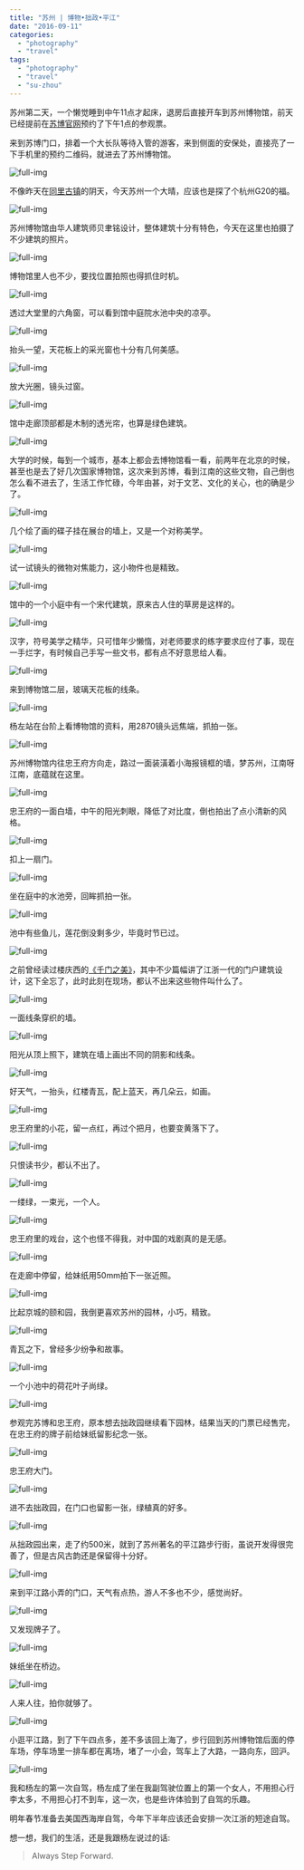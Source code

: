 ```yaml
---
title: "苏州 | 博物•拙政•平江"
date: "2016-09-11"
categories: 
  - "photography"
  - "travel"
tags: 
  - "photography"
  - "travel"
  - "su-zhou"
---
```


苏州第二天，一个懒觉睡到中午11点才起床，退房后直接开车到苏州博物馆，前天已经提前在[苏博官网](http://www.szmuseum.com/home/index.aspx)预约了下午1点的参观票。

来到苏博门口，排着一个大长队等待入管的游客，来到侧面的安保处，直接亮了一下手机里的预约二维码，就进去了苏州博物馆。

![full-img](https://static.is26.com/blog/2016/09/suzhou/day2/A7S2-D2-06095.jpg)

不像昨天在[同里古镇](https://luolei.org/meet-in-suzhou-day-1/)的阴天，今天苏州一个大晴，应该也是探了个杭州G20的福。

![full-img](https://static.is26.com/blog/2016/09/suzhou/day2/A7S2-D2-06103.jpg)

苏州博物馆由华人建筑师贝聿铭设计，整体建筑十分有特色，今天在这里也拍摄了不少建筑的照片。

![full-img](https://static.is26.com/blog/2016/09/suzhou/day2/A7S2-D2-06097.jpg)

博物馆里人也不少，要找位置拍照也得抓住时机。

![full-img](https://static.is26.com/blog/2016/09/suzhou/day2/A7S2-D2-06101.jpg)

透过大堂里的六角窗，可以看到馆中庭院水池中央的凉亭。

![full-img](https://static.is26.com/blog/2016/09/suzhou/day2/A7S2-D2-06099.jpg)

抬头一望，天花板上的采光窗也十分有几何美感。

![full-img](https://static.is26.com/blog/2016/09/suzhou/day2/A7S2-D2-06102.jpg)

放大光圈，镜头过窗。

![full-img](https://static.is26.com/blog/2016/09/suzhou/day2/A7S2-D2-06116.jpg)

馆中走廊顶部都是木制的透光帘，也算是绿色建筑。

![full-img](https://static.is26.com/blog/2016/09/suzhou/day2/A7S2-D2-06106.jpg)

大学的时候，每到一个城市，基本上都会去博物馆看一看，前两年在北京的时候，甚至也是去了好几次国家博物馆，这次来到苏博，看到江南的这些文物，自己倒也怎么看不进去了，生活工作忙碌，今年由甚，对于文艺、文化的关心，也的确是少了。

![full-img](https://static.is26.com/blog/2016/09/suzhou/day2/A7S2-D2-06127.jpg)

几个绘了画的碟子挂在展台的墙上，又是一个对称美学。

![full-img](https://static.is26.com/blog/2016/09/suzhou/day2/A7S2-D2-06125.jpg)

试一试镜头的微物对焦能力，这小物件也是精致。

![full-img](https://static.is26.com/blog/2016/09/suzhou/day2/A7S2-D2-06129.jpg)

馆中的一个小庭中有一个宋代建筑，原来古人住的草房是这样的。

![full-img](https://static.is26.com/blog/2016/09/suzhou/day2/A7S2-D2-06144.jpg)

汉字，符号美学之精华，只可惜年少懒惰，对老师要求的练字要求应付了事，现在一手烂字，有时候自己手写一些文书，都有点不好意思给人看。

![full-img](https://static.is26.com/blog/2016/09/suzhou/day2/A7S2-D2-06148.jpg)

来到博物馆二层，玻璃天花板的线条。

![full-img](https://static.is26.com/blog/2016/09/suzhou/day2/A7S2-D2-06149.jpg)

杨左站在台阶上看博物馆的资料，用2870镜头远焦端，抓拍一张。

![full-img](https://static.is26.com/blog/2016/09/suzhou/day2/A7S2-D2-06169.jpg)

苏州博物馆内往忠王府方向走，路过一面装潢着小海报镜框的墙，梦苏州，江南呀江南，底蕴就在这里。

![full-img](https://static.is26.com/blog/2016/09/suzhou/day2/A7S2-D2-06173.jpg)

忠王府的一面白墙，中午的阳光刺眼，降低了对比度，倒也拍出了点小清新的风格。

![full-img](https://static.is26.com/blog/2016/09/suzhou/day2/A7S2-D2-06181.jpg)

扣上一扇门。

![full-img](https://static.is26.com/blog/2016/09/suzhou/day2/A7S2-D2-06189.jpg)

坐在庭中的水池旁，回眸抓拍一张。

![full-img](https://static.is26.com/blog/2016/09/suzhou/day2/A7S2-D2-06198.jpg)

池中有些鱼儿，莲花倒没剩多少，毕竟时节已过。

![full-img](https://static.is26.com/blog/2016/09/suzhou/day2/A7S2-D2-06202.jpg)

之前曾经读过楼庆西的[《千门之美》](https://book.douban.com/subject/6530843/)，其中不少篇幅讲了江浙一代的门户建筑设计，这下全忘了，此时此刻在现场，都认不出来这些物件叫什么了。

![full-img](https://static.is26.com/blog/2016/09/suzhou/day2/A7S2-D2-06204.jpg)

一面线条穿织的墙。

![full-img](https://static.is26.com/blog/2016/09/suzhou/day2/A7S2-D2-06209.jpg)

阳光从顶上照下，建筑在墙上画出不同的阴影和线条。

![full-img](https://static.is26.com/blog/2016/09/suzhou/day2/A7S2-D2-06212.jpg)

好天气，一抬头，红楼青瓦，配上蓝天，再几朵云，如画。

![full-img](https://static.is26.com/blog/2016/09/suzhou/day2/A7S2-D2-06215.jpg)

忠王府里的小花，留一点红，再过个把月，也要变黄落下了。

![full-img](https://static.is26.com/blog/2016/09/suzhou/day2/A7S2-D2-06222.jpg)

只恨读书少，都认不出了。

![full-img](https://static.is26.com/blog/2016/09/suzhou/day2/A7S2-D2-06236.jpg)

一缕绿，一束光，一个人。

![full-img](https://static.is26.com/blog/2016/09/suzhou/day2/A7S2-D2-06224.jpg)

忠王府里的戏台，这个也怪不得我，对中国的戏剧真的是无感。

![full-img](https://static.is26.com/blog/2016/09/suzhou/day2/A7S2-D2-06238.jpg)

在走廊中停留，给妹纸用50mm拍下一张近照。

![full-img](https://static.is26.com/blog/2016/09/suzhou/day2/A7S2-D2-06247.jpg)

比起京城的颐和园，我倒更喜欢苏州的园林，小巧，精致。

![full-img](https://static.is26.com/blog/2016/09/suzhou/day2/A7S2-D2-06253.jpg)

青瓦之下，曾经多少纷争和故事。

![full-img](https://static.is26.com/blog/2016/09/suzhou/day2/A7S2-D2-06255.jpg)

一个小池中的荷花叶子尚绿。

![full-img](https://static.is26.com/blog/2016/09/suzhou/day2/A7S2-D2-06257.jpg)

参观完苏博和忠王府，原本想去拙政园继续看下园林，结果当天的门票已经售完，在忠王府的牌子前给妹纸留影纪念一张。

![full-img](https://static.is26.com/blog/2016/09/suzhou/day2/A7S2-D2-06259.jpg)

忠王府大门。

![full-img](https://static.is26.com/blog/2016/09/suzhou/day2/A7S2-D2-06273.jpg)

进不去拙政园，在门口也留影一张，绿植真的好多。

![full-img](https://static.is26.com/blog/2016/09/suzhou/day2/A7S2-D2-06276.jpg)

从拙政园出来，走了约500米，就到了苏州著名的平江路步行街，虽说开发得很完善了，但是古风古韵还是保留得十分好。

![full-img](https://static.is26.com/blog/2016/09/suzhou/day2/A7S2-D2-06279.jpg)

来到平江路小弄的门口，天气有点热，游人不多也不少，感觉尚好。

![full-img](https://static.is26.com/blog/2016/09/suzhou/day2/A7S2-D2-06298.jpg)

又发现牌子了。

![full-img](https://static.is26.com/blog/2016/09/suzhou/day2/A7S2-D2-06311.jpg)

妹纸坐在桥边。

![full-img](https://static.is26.com/blog/2016/09/suzhou/day2/A7S2-D2-06314.jpg)

人来人往，拍你就够了。

![full-img](https://static.is26.com/blog/2016/09/suzhou/day2/A7S2-D2-06332.jpg)

小逛平江路，到了下午四点多，差不多该回上海了，步行回到苏州博物馆后面的停车场，停车场里一排车都在离场，堵了一小会，驾车上了大路，一路向东，回沪。

![full-img](https://static.is26.com/blog/2016/09/suzhou/day2/A7S2-D2-06374.jpg)

我和杨左的第一次自驾，杨左成了坐在我副驾驶位置上的第一个女人，不用担心行李太多，不用担心打不到车，这一次，也是些许体验到了自驾的乐趣。

明年春节准备去美国西海岸自驾，今年下半年应该还会安排一次江浙的短途自驾。

想一想，我们的生活，还是我跟杨左说过的话:

> Always Step Forward.
